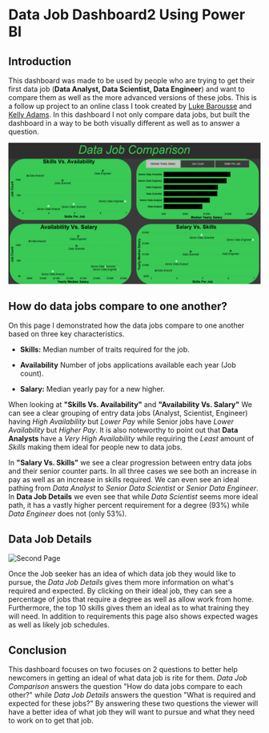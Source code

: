 # Data Job Dashboard2 Using Power BI

## Introduction

This dashboard was made to be used by people who are trying to get their first data job (**Data Analyst, Data Scientist, Data Engineer**) and want to compare them as well as the more advanced versions of these jobs. This is a follow up project to an online class I took created by [Luke Barousse](https://github.com/lukebarousse) and [Kelly Adams](https://github.com/kellyjadams). In this dashboard I not only compare data jobs, but built the dashboard in a way to be both visually different as well as to answer a question.

![First Page](/Data_Job_Comparison.png)

## How do data jobs compare to one another?

On this page I demonstrated how the data jobs compare to one another based on three key characteristics.

-  **Skills:** Median number of traits required for the job.

-  **Availability** Number of jobs applications available each year (Job count).

-  **Salary:** Median yearly pay for a new higher.

When looking at **"Skills Vs. Availability"** and **"Availability Vs. Salary"** We can see a clear grouping of entry data jobs (Analyst, Scientist, Engineer) having *High Availability* but *Lower Pay* while Senior jobs have *Lower Availability* but *Higher Pay*. It is also noteworthy to point out that **Data Analysts** have a *Very High Availability* while requiring the *Least* amount of *Skills* making them ideal for people new to data jobs.

In **"Salary Vs. Skills"** we see a clear progression between entry data jobs and their senior counter parts. In all three cases we see both an increase in pay as well as an increase in skills required. We can even see an ideal pathing from *Data Analyst* to *Senior Data Scientist* or *Senior Data Engineer*. In **Data Job Details** we even see that while *Data Scientist* seems more ideal path, it has a vastly higher percent requirement for a degree (93%) while *Data Engineer* does not (only 53%).

## Data Job Details

![Second Page](/Data_Jobs_Dashboard2/Images/Data_Job_Details.png)

Once the Job seeker has an idea of which data job they would like to pursue, the *Data Job Details* gives them more information on what's required and expected. By clicking on their ideal job, they can see a percentage of jobs that require a degree as well as allow work from home. Furthermore, the top 10 skills gives them an ideal as to what training they will need. In addition to requirements this page also shows expected wages as well as likely job schedules.

## Conclusion

This dashboard focuses on two focuses on 2 questions to better help newcomers in getting an ideal of what data job is rite for them. *Data Job Comparison* answers the question "How do data jobs compare to each other?" while *Data Job Details* answers the question "What is required and expected for these jobs?" By answering these two questions the viewer will have a better idea of what job they will want to pursue and what they need to work on to get that job.
